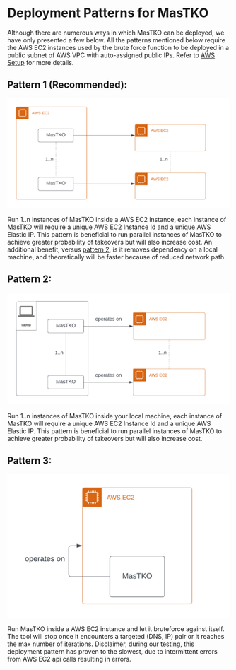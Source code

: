 # Deployment Patterns for MasTKO

Although there are numerous ways in which MasTKO can be deployed, we have only presented a few below. All the patterns mentioned below require the AWS EC2 instances used by the brute force function to be deployed in a public subnet of AWS VPC with auto-assigned public IPs. Refer to [AWS Setup](/README.md#aws-setup) for more details.

## Pattern 1 (Recommended):

![deploy_pattern_1](images/deploy_pattern_1.png)

Run 1..n instances of MasTKO inside a AWS EC2 instance, each instance of MasTKO will require a unique AWS EC2 Instance Id and a unique AWS Elastic IP. This pattern is beneficial to run parallel instances of MasTKO to achieve greater probability of takeovers but will also increase cost. An additional benefit, versus [pattern 2](#pattern-2), is it removes dependency on a local machine, and theoretically will be faster because of reduced network path.

## Pattern 2:

![deploy_pattern_2](images/deploy_pattern_2.png)

Run 1..n instances of MasTKO inside your local machine, each instance of MasTKO will require a unique AWS EC2 Instance Id and a unique AWS Elastic IP. This pattern is beneficial to run parallel instances of MasTKO to achieve greater probability of takeovers but will also increase cost.

## Pattern 3:

![deploy_pattern_3](images/deploy_pattern_3.png)

Run MasTKO inside a AWS EC2 instance and let it bruteforce against itself. The tool will stop once it encounters a targeted (DNS, IP) pair or it reaches the max number of iterations. Disclaimer, during our testing, this deployment pattern has proven to the slowest, due to intermittent errors from AWS EC2 api calls resulting in errors.
